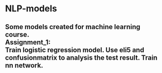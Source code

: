 # NLP-models
Some models created for machine  learning course.    
Assignment_1:    
Train logistic regression model.
Use eli5 and confusionmatrix to analysis the test result.
Train nn network.
---
